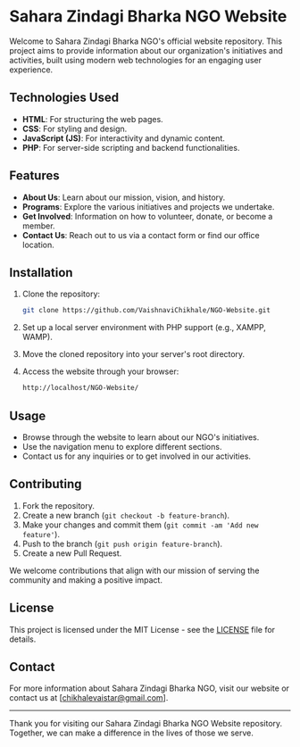 # Sahara Zindagi Bharka NGO Website

Welcome to Sahara Zindagi Bharka NGO's official website repository. This project aims to provide information about our organization's initiatives and activities, built using modern web technologies for an engaging user experience.

## Technologies Used

- **HTML**: For structuring the web pages.
- **CSS**: For styling and design.
- **JavaScript (JS)**: For interactivity and dynamic content.
- **PHP**: For server-side scripting and backend functionalities.

## Features

- **About Us**: Learn about our mission, vision, and history.
- **Programs**: Explore the various initiatives and projects we undertake.
- **Get Involved**: Information on how to volunteer, donate, or become a member.
- **Contact Us**: Reach out to us via a contact form or find our office location.

## Installation

1. Clone the repository:
   ```bash
   git clone https://github.com/VaishnaviChikhale/NGO-Website.git
   ```
   
2. Set up a local server environment with PHP support (e.g., XAMPP, WAMP).

3. Move the cloned repository into your server's root directory.

4. Access the website through your browser:
   ```bash
   http://localhost/NGO-Website/
   ```

## Usage

- Browse through the website to learn about our NGO's initiatives.
- Use the navigation menu to explore different sections.
- Contact us for any inquiries or to get involved in our activities.

## Contributing

1. Fork the repository.
2. Create a new branch (`git checkout -b feature-branch`).
3. Make your changes and commit them (`git commit -am 'Add new feature'`).
4. Push to the branch (`git push origin feature-branch`).
5. Create a new Pull Request.

We welcome contributions that align with our mission of serving the community and making a positive impact.

## License

This project is licensed under the MIT License - see the [LICENSE](LICENSE) file for details.

## Contact

For more information about Sahara Zindagi Bharka NGO, visit our website or contact us at [chikhalevaistar@gmail.com].

---

Thank you for visiting our Sahara Zindagi Bharka NGO Website repository. Together, we can make a difference in the lives of those we serve.
